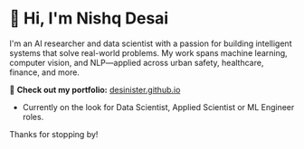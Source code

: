 # 👋 Hi, I'm Nishq Desai

I'm an AI researcher and data scientist with a passion for building intelligent systems that solve real-world problems. My work spans machine learning, computer vision, and NLP—applied across urban safety, healthcare, finance, and more.

🔗 **Check out my portfolio:** [desinister.github.io](https://desinister.github.io)

- Currently on the look for Data Scientist, Applied Scientist or ML Engineer roles.

Thanks for stopping by!
